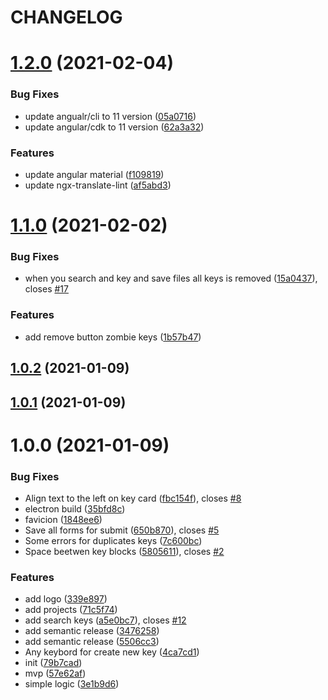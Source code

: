 # CHANGELOG

# [1.2.0](https://github.com/svoboda-rabstvo/ngx-translate-editor/compare/v1.1.0...v1.2.0) (2021-02-04)


### Bug Fixes

* update angualr/cli to 11 version ([05a0716](https://github.com/svoboda-rabstvo/ngx-translate-editor/commit/05a07162579ac27f8a4a313646eef75cb56b3870))
* update angular/cdk to 11 version ([62a3a32](https://github.com/svoboda-rabstvo/ngx-translate-editor/commit/62a3a32257ff73036e773919b0a5181584f18325))


### Features

* update angular material ([f109819](https://github.com/svoboda-rabstvo/ngx-translate-editor/commit/f1098194c43cad5f02ce7d940b9d1269d84e0edf))
* update ngx-translate-lint ([af5abd3](https://github.com/svoboda-rabstvo/ngx-translate-editor/commit/af5abd352c71d9950f29e62cb57922fef0cfc461))

# [1.1.0](https://github.com/svoboda-rabstvo/ngx-translate-editor/compare/v1.0.2...v1.1.0) (2021-02-02)


### Bug Fixes

* when you search and key and save files all keys is removed ([15a0437](https://github.com/svoboda-rabstvo/ngx-translate-editor/commit/15a0437f3eed5ef58e2006437fa9bff857db24fa)), closes [#17](https://github.com/svoboda-rabstvo/ngx-translate-editor/issues/17)


### Features

* add remove button zombie keys ([1b57b47](https://github.com/svoboda-rabstvo/ngx-translate-editor/commit/1b57b4736e222f69d4fc8822f8dae4e3717aaee6))

## [1.0.2](https://github.com/svoboda-rabstvo/ngx-translate-editor/compare/v1.0.1...v1.0.2) (2021-01-09)

## [1.0.1](https://github.com/svoboda-rabstvo/ngx-translate-editor/compare/v1.0.0...v1.0.1) (2021-01-09)

# 1.0.0 (2021-01-09)


### Bug Fixes

* Align text to the left on key card ([fbc154f](https://github.com/svoboda-rabstvo/ngx-translate-editor/commit/fbc154fafc733177a650336818b2d109ace3abcd)), closes [#8](https://github.com/svoboda-rabstvo/ngx-translate-editor/issues/8)
* electron build ([35bfd8c](https://github.com/svoboda-rabstvo/ngx-translate-editor/commit/35bfd8cfad62210cbc641451cd0a48dcc778bf46))
* favicion ([1848ee6](https://github.com/svoboda-rabstvo/ngx-translate-editor/commit/1848ee6893d8292f5632d51aa0c70bf340dfbe4e))
* Save all forms for submit ([650b870](https://github.com/svoboda-rabstvo/ngx-translate-editor/commit/650b870972d97b525c9f79d84d425d7fb7ffae1d)), closes [#5](https://github.com/svoboda-rabstvo/ngx-translate-editor/issues/5)
* Some errors for duplicates keys ([7c600bc](https://github.com/svoboda-rabstvo/ngx-translate-editor/commit/7c600bcd6add42147c8b7d919e2b8499304421ae))
* Space beetwen key blocks ([5805611](https://github.com/svoboda-rabstvo/ngx-translate-editor/commit/58056112d44e4df9fd69c59993e2f5ee29eb21a3)), closes [#2](https://github.com/svoboda-rabstvo/ngx-translate-editor/issues/2)


### Features

* add logo ([339e897](https://github.com/svoboda-rabstvo/ngx-translate-editor/commit/339e89761738a67847d4bfbc400bccc635cb14ed))
* add projects ([71c5f74](https://github.com/svoboda-rabstvo/ngx-translate-editor/commit/71c5f74294e8538bc7b3c8bbcc589fff68df8ac0))
* add search keys ([a5e0bc7](https://github.com/svoboda-rabstvo/ngx-translate-editor/commit/a5e0bc71787863d5274f1c1011e95bebce029651)), closes [#12](https://github.com/svoboda-rabstvo/ngx-translate-editor/issues/12)
* add semantic release ([3476258](https://github.com/svoboda-rabstvo/ngx-translate-editor/commit/347625851457b1149b55bf0e7303ad77cfd58099))
* add semantic release ([5506cc3](https://github.com/svoboda-rabstvo/ngx-translate-editor/commit/5506cc385000c1ad25679e151c85cb21bce77af9))
* Any keybord for create new key ([4ca7cd1](https://github.com/svoboda-rabstvo/ngx-translate-editor/commit/4ca7cd1883edf1e6aaa1b11e71ff0462110cfb21))
* init ([79b7cad](https://github.com/svoboda-rabstvo/ngx-translate-editor/commit/79b7cad391a6b5e5a9735a178dd8b4c9fcd5c9d5))
* mvp ([57e62af](https://github.com/svoboda-rabstvo/ngx-translate-editor/commit/57e62afb94cfc8dcf4bc6b87d4d3d1c4759757f7))
* simple logic ([3e1b9d6](https://github.com/svoboda-rabstvo/ngx-translate-editor/commit/3e1b9d6f0e230c90c055f99da752c915eadf3cfd))
